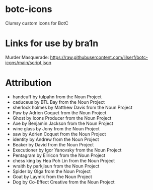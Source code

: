 # botc-icons
Clumsy custom icons for BotC

# Links for use by bra1n
Murder Masquerade: https://raw.githubusercontent.com/lilserf/botc-icons/main/script.json

# Attribution

- handcuff by tulpahn from the Noun Project
- caduceus by BTL Bay from the Noun Project
- sherlock holmes by Matthew Davis from the Noun Project
- Paw by Adrien Coquet from the Noun Project
- Ghost by Icons Producer from the Noun Project
- Axe by Benjamin Jackson from the Noun Project
- wine glass by Jony from the Noun Project
- saw by Adrien Coquet from the Noun Project
- identity by Andrew  from the Noun Project
- Beaker by David from the Noun Project
- Executioner by Igor Yanovsky from the Noun Project
- Pentagram by Eliricon from the Noun Project
- chess king by Hea Poh Lin from the Noun Project
- wraith by parkjisun from the Noun Project
- Spider by Olga from the Noun Project
- Goat by Laymik from the Noun Project
- Dog by Co-Effect Creative from the Noun Project
